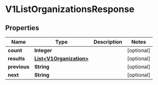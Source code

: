 

# V1ListOrganizationsResponse


## Properties

| Name | Type | Description | Notes |
|------------ | ------------- | ------------- | -------------|
|**count** | **Integer** |  |  [optional] |
|**results** | [**List&lt;V1Organization&gt;**](V1Organization.md) |  |  [optional] |
|**previous** | **String** |  |  [optional] |
|**next** | **String** |  |  [optional] |



